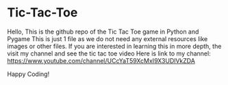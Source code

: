 # Tic-Tac-Toe
Hello, This is the github repo of the Tic Tac Toe game in Python and Pygame
This is just 1 file as we do not need any external resources like images or other files.
If you are interested in learning this in more depth, the visit my channel and see the tic tac toe video
Here is link to my channel: https://www.youtube.com/channel/UCcYaT59XcMxI9X3UDlVkZDA

Happy Coding!
